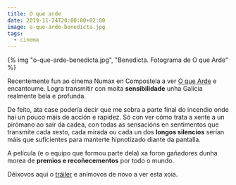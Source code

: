 ```yaml
---
title: O que arde
date: 2019-11-24T20:00:00+02:00
image: o-que-arde-benedicta.jpg
tags:
  - cinema
---
```


{% img "o-que-arde-benedicta.jpg", "Benedicta. Fotograma de O que Arde" %}

Recentemente fun ao cinema Numax en Compostela a ver [O que Arde](https://distribucion.numax.org/es/peliculas/lo-que-arde) e encantoume. Logra transmitir con moita **sensibilidade** unha Galicia realmente bela e profunda.

De feito, ata case podería decir que me sobra a parte final do incendio onde hai un pouco máis de acción e rapidez. Só con ver cómo trata a xente a un pirómano ao saír da cadea, con todas as sensacións en sentimentos que transmite cada xesto, cada mirada ou cada un dos **longos silencios** serían máis que suficientes para manterte hipnotizado diante da pantalla.

A película (e o equipo que formou parte dela) xa foron gañadores dunha morea de **premios e recoñecementos** por todo o mundo.

Déixovos aquí o [tráiler](https://www.youtube.com/watch?v=KWdlRdCzD-w) e anímovos de novo a ver esta xoia.
